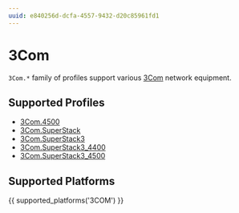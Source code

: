 ```yaml
---
uuid: e840256d-dcfa-4557-9432-d20c85961fd1
---
```

# 3Com

`3Com.*` family of profiles support various [3Com](https://en.wikipedia.org/wiki/3Com)
network equipment.

## Supported Profiles

- [3Com.4500](3Com.4500.md)
- [3Com.SuperStack](3Com.SuperStack.md)
- [3Com.SuperStack3](3Com.SuperStack3.md)
- [3Com.SuperStack3_4400](3Com.SuperStack3_4400.md)
- [3Com.SuperStack3_4500](3Com.SuperStack3_4500.md)

## Supported Platforms

{{ supported_platforms('3COM') }}
